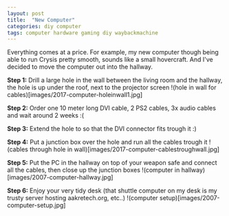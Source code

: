 ```yaml
---
layout: post
title:  "New Computer"
categories: diy computer
tags: computer hardware gaming diy waybackmachine
---
```


Everything comes at a price. For example, my new computer though being able to run Crysis pretty smooth, sounds like a small hovercraft. And I've decided to move the computer out into the hallway.

**Step 1:** Drill a large hole in the wall between the living room and the hallway, the hole is up under the roof, next to the projector screen
!(hole in wall for cables)[images/2017-computer-holeinwall1.jpg]

**Step 2:** Order one 10 meter long DVI cable, 2 PS2 cables, 3x audio cables and wait around 2 weeks :(

**Step 3:** Extend the hole to so that the DVI connector fits trough it :)

**Step 4:** Put a junction box over the hole and run all the cables trough it
!(cables through hole in wall)[images/2017-computer-cablestroughwall.jpg]

**Step 5:** Put the PC in the hallway on top of your weapon safe and connect all the cables, then close up the junction boxes
!(computer in hallway)[images/2007-computer-hallway.jpg]

**Step 6:** Enjoy your very tidy desk (that shuttle computer on my desk is my trusty server hosting aakretech.org, etc..)
!(computer setup)[images/2007-computer-setup.jpg]


